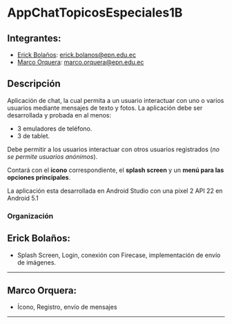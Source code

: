 # AppChatTopicosEspeciales1B

## Integrantes:
* [Erick Bolaños](https://github.com/EddRick96): erick.bolanos@epn.edu.ec
* [Marco Orquera](https://github.com/foxexmen): marco.orquera@epn.edu.ec

## Descripción
Aplicación de chat, la cual permita a un usuario interactuar con uno o varios usuarios mediante mensajes de texto y fotos.
La aplicación debe ser desarrollada y probada en al menos:
* 3 emuladores de teléfono.
* 3 de tablet.

Debe permitir a los usuarios interactuar con otros usuarios registrados (*no se permite usuarios anónimos*).

Contará con el **ícono** correspondiente, el **splash screen** y un **menú para las opciones principales**.

La aplicación esta desarrollada en Android Studio con una pixel 2 API 22 en Android 5.1

### Organización
Erick Bolaños:
-------------------------------------
* Splash Screen, Login, conexión con Firecase, implementación de envío de imágenes.
-------------------------------------
Marco Orquera:  
------------------------------------
* Ícono, Registro, envío de mensajes
--------------------------------------
